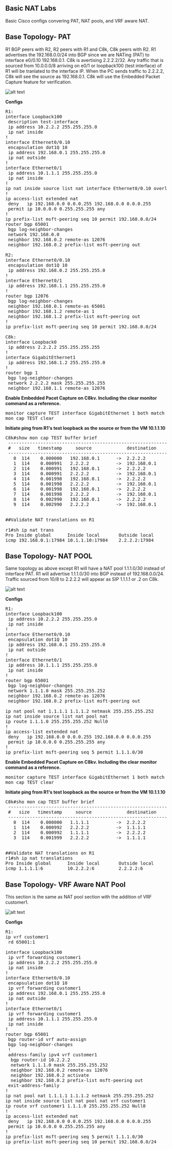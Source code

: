 ## Basic NAT Labs
Basic Cisco configs convering PAT, NAT pools, and VRF aware NAT. 

## Base Topology- PAT
R1 BGP peers with R2, R2 peers with R1 and C8k, C8k peers with R2. R1 advertises the 192.168.0.0/24 into BGP since we are NATing (PAT) to interface e0/0.10 192.168.0.1. C8k is avertising 2.2.2.2/32. Any traffic that is sourced from 10.0.0.0/8 arriving on e0/1 or loopback100 (test interface) of R1 will be tranlated to the interface IP. When the PC sends traffic to 2.2.2.2, C8k will see the source as 192.168.0.1. C8k will use the Embedded Packet Capture feature for verification.

![alt text](https://github.com/jwrightazure/lab/blob/master/NAT-basic/PAT-topo.drawio.png)

**Configs**<br/>
<pre lang="...">
R1:
interface Loopback100
 description test-interface
 ip address 10.2.2.2 255.255.255.0
 ip nat inside
!
interface Ethernet0/0.10
 encapsulation dot1Q 10
 ip address 192.168.0.1 255.255.255.0
 ip nat outside
!
interface Ethernet0/1
 ip address 10.1.1.1 255.255.255.0
 ip nat inside
!
ip nat inside source list nat interface Ethernet0/0.10 overload
!
ip access-list extended nat
 deny   ip 192.168.0.0 0.0.0.255 192.168.0.0 0.0.0.255
 permit ip 10.0.0.0 0.255.255.255 any
!
ip prefix-list msft-peering seq 10 permit 192.168.0.0/24
router bgp 65001
 bgp log-neighbor-changes
 network 192.168.0.0
 neighbor 192.168.0.2 remote-as 12076
 neighbor 192.168.0.2 prefix-list msft-peering out

R2:
interface Ethernet0/0.10
 encapsulation dot1Q 10
 ip address 192.168.0.2 255.255.255.0
!
interface Ethernet0/1
 ip address 192.168.1.1 255.255.255.0
!
router bgp 12076
 bgp log-neighbor-changes
 neighbor 192.168.0.1 remote-as 65001
 neighbor 192.168.1.2 remote-as 1
 neighbor 192.168.1.2 prefix-list msft-peering out
!
ip prefix-list msft-peering seq 10 permit 192.168.0.0/24

C8k:
interface Loopback0
 ip address 2.2.2.2 255.255.255.255
!
interface GigabitEthernet1
 ip address 192.168.1.2 255.255.255.0
!
router bgp 1
 bgp log-neighbor-changes
 network 2.2.2.2 mask 255.255.255.255
 neighbor 192.168.1.1 remote-as 12076
</pre>

**Enable Embedded Pacet Capture on C8kv. Including the clear monitor command as a reference.**
<pre lang="...">
monitor capture TEST interface GigabitEthernet 1 both match any start
mon cap TEST clear
</pre>

**Initiate ping from R1's test loopback as the source or from the VM 10.1.1.10**
<pre lang="...">
C8k#show mon cap TEST buffer brief
 ----------------------------------------------------------------------------
 #   size   timestamp     source             destination      dscp    protocol
 ----------------------------------------------------------------------------
   0  114    0.000000   192.168.0.1      ->  2.2.2.2          0  BE   ICMP
   1  114    0.000991   2.2.2.2          ->  192.168.0.1      0  BE   ICMP
   2  114    0.000991   192.168.0.1      ->  2.2.2.2          0  BE   ICMP
   3  114    0.000991   2.2.2.2          ->  192.168.0.1      0  BE   ICMP
   4  114    0.001998   192.168.0.1      ->  2.2.2.2          0  BE   ICMP
   5  114    0.001998   2.2.2.2          ->  192.168.0.1      0  BE   ICMP
   6  114    0.001998   192.168.0.1      ->  2.2.2.2          0  BE   ICMP
   7  114    0.001998   2.2.2.2          ->  192.168.0.1      0  BE   ICMP
   8  114    0.002990   192.168.0.1      ->  2.2.2.2          0  BE   ICMP
   9  114    0.002990   2.2.2.2          ->  192.168.0.1      0  BE   ICMP


##Validate NAT translations on R1

r1#sh ip nat trans
Pro Inside global      Inside local       Outside local      Outside global
icmp 192.168.0.1:17984 10.1.1.10:17984    2.2.2.2:17984      2.2.2.2:17984
</pre>

## Base Topology- NAT POOL
Same topology as above except R1 will have a NAT pool 1.1.1.0/30 instead of interface PAT. R1 will advertise 1.1.1.0/30 into BGP instead of 192.168.0.0/24. Traffic sourced from 10/8 to 2.2.2.2 will appear as SIP 1.1.1.1 or .2 on C8k.

![alt text](https://github.com/jwrightazure/lab/blob/master/NAT-basic/NAT-pool-lab1-topo.drawio.png)


**Configs**<br/>
<pre lang="...">
R1:
interface Loopback100
 ip address 10.2.2.2 255.255.255.0
 ip nat inside
!
interface Ethernet0/0.10
 encapsulation dot1Q 10
 ip address 192.168.0.1 255.255.255.0
 ip nat outside
!
interface Ethernet0/1
 ip address 10.1.1.1 255.255.255.0
 ip nat inside
!
router bgp 65001
 bgp log-neighbor-changes
 network 1.1.1.0 mask 255.255.255.252
 neighbor 192.168.0.2 remote-as 12076
 neighbor 192.168.0.2 prefix-list msft-peering out

ip nat pool nat 1.1.1.1 1.1.1.2 netmask 255.255.255.252
ip nat inside source list nat pool nat
ip route 1.1.1.0 255.255.255.252 Null0
!
ip access-list extended nat
 deny   ip 192.168.0.0 0.0.0.255 192.168.0.0 0.0.0.255
 permit ip 10.0.0.0 0.255.255.255 any
!
ip prefix-list msft-peering seq 5 permit 1.1.1.0/30
</pre>

**Enable Embedded Pacet Capture on C8kv. Including the clear monitor command as a reference.**
<pre lang="...">
monitor capture TEST interface GigabitEthernet 1 both match any start
mon cap TEST clear
</pre>

**Initiate ping from R1's test loopback as the source or from the VM 10.1.1.10**
<pre lang="...">
C8k#sho mon cap TEST buffer brief 
 ----------------------------------------------------------------------------
 #   size   timestamp     source             destination      dscp    protocol
 ----------------------------------------------------------------------------
   0  114    0.000000   1.1.1.1          ->  2.2.2.2          0  BE   ICMP
   1  114    0.000992   2.2.2.2          ->  1.1.1.1          0  BE   ICMP
   2  114    0.000992   1.1.1.1          ->  2.2.2.2          0  BE   ICMP
   3  114    0.001999   2.2.2.2          ->  1.1.1.1          0  BE   ICMP


##Validate NAT translations on R1
r1#sh ip nat translations 
Pro Inside global      Inside local       Outside local      Outside global
icmp 1.1.1.1:6         10.2.2.2:6         2.2.2.2:6          2.2.2.2:6
</pre>

## Base Topology- VRF Aware NAT Pool
This section is the same as NAT pool section with the addition of VRF customer1.

![alt text](https://github.com/jwrightazure/lab/blob/master/NAT-basic/NAT-pool-lab1-topo.drawio.png)

**Configs**<br/>
<pre lang="...">
R1:
ip vrf customer1
 rd 65001:1

interface Loopback100
 ip vrf forwarding customer1
 ip address 10.2.2.2 255.255.255.0
 ip nat inside
!
interface Ethernet0/0.10
 encapsulation dot1Q 10
 ip vrf forwarding customer1
 ip address 192.168.0.1 255.255.255.0
 ip nat outside
!
interface Ethernet0/1
 ip vrf forwarding customer1
 ip address 10.1.1.1 255.255.255.0
 ip nat inside
!
router bgp 65001
 bgp router-id vrf auto-assign
 bgp log-neighbor-changes
 !
 address-family ipv4 vrf customer1
  bgp router-id 10.2.2.2
  network 1.1.1.0 mask 255.255.255.252
  neighbor 192.168.0.2 remote-as 12076
  neighbor 192.168.0.2 activate
  neighbor 192.168.0.2 prefix-list msft-peering out
 exit-address-family
!
ip nat pool nat 1.1.1.1 1.1.1.2 netmask 255.255.255.252
ip nat inside source list nat pool nat vrf customer1
ip route vrf customer1 1.1.1.0 255.255.255.252 Null0
!
ip access-list extended nat
 deny   ip 192.168.0.0 0.0.0.255 192.168.0.0 0.0.0.255
 permit ip 10.0.0.0 0.255.255.255 any
!         
ip prefix-list msft-peering seq 5 permit 1.1.1.0/30
ip prefix-list msft-peering seq 10 permit 192.168.0.0/24
</pre>
